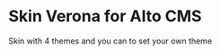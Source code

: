 Skin Verona for Alto CMS
========================

Skin with 4 themes and you can to set your own theme
